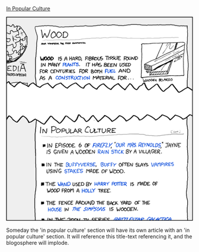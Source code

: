 [In Popular Culture](https://xkcd.com/446)

![In Popular Culture](./random_comic.png)

Someday the 'in popular culture' section will have its own article with an 'in popular culture' section.  It will reference this title-text referencing it, and the blogosphere will implode.

